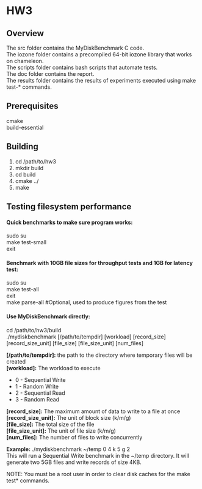# HW3

## Overview

The src folder contains the MyDiskBenchmark C code.  
The iozone folder contains a precompiled 64-bit iozone library that works on chameleon.  
The scripts folder contains bash scripts that automate tests.  
The doc folder contains the report.  
The results folder contains the results of experiments executed using make test-* commands.  

## Prerequisites

cmake  
build-essential  

## Building

1. cd /path/to/hw3  
2. mkdir build  
3. cd build  
4. cmake ../  
5. make  

## Testing filesystem performance

#### Quick benchmarks to make sure program works:

sudo su  
make test-small  
exit  

#### Benchmark with 10GB file sizes for throughput tests and 1GB for latency test:  
  
sudo su  
make test-all  
exit  
make parse-all  #Optional, used to produce figures from the test

#### Use MyDiskBenchmark directly:  
  
cd /path/to/hw3/build  
./mydiskbenchmark [/path/to/tempdir] [workload] [record_size] [record_size_unit] [file_size] [file_size_unit] [num_files]  
  
**[/path/to/tempdir]:** the path to the directory where temporary files will be created  
**[workload]:** The workload to execute  
* 0 - Sequential Write  
* 1 - Random Write  
* 2 - Sequential Read  
* 3 - Random Read  

**[record_size]:** The maximum amount of data to write to a file at once  
**[record_size_unit]:** The unit of block size (k/m/g)  
**[file_size]:** The total size of the file  
**[file_size_unit]:** The unit of file size (k/m/g)  
**[num_files]:** The number of files to write concurrently  
  
**Example:** ./mydiskbenchmark ~/temp 0 4 k 5 g 2  
This will run a Sequential Write benchmark in the ~/temp directory. It will generate two 5GB files and write records of size 4KB.  
  
NOTE: You must be a root user in order to clear disk caches for the make test* commands.  
